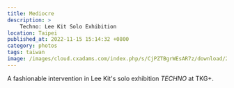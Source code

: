 ```yaml
---
title: Mediocre
description: >
    Techno: Lee Kit Solo Exhibition
location: Taipei
published_at: 2022-11-15 15:14:32 +0800
category: photos
tags: taiwan
image: /images/cloud.cxadams.com/index.php/s/CjPZTBgrWEsAR7z/download/20190511-1634_Taipei_TKG_L1002584-0.jpg
---
```


A fashionable intervention in Lee Kit's solo exhibition *TECHNO* at TKG+.
